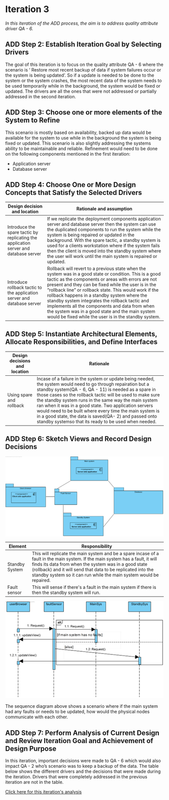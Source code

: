 # Iteration 3

*In this iteration of the ADD process, the aim is to address quality attribute driver QA - 6.*

## ADD Step 2: Establish Iteration Goal by Selecting Drivers

The goal of this iteration is to focus on the quality attribute QA - 6 where the scenario is ‘ Restore most recent backup of data if system failures occur or the system is being updated’.  So if a update is needed to be done to the system or the system crashes, the most recent data of the system needs to be used temporarily while in the background, the system would be fixed or updated. The drivers are all the ones that were not addressed or partially addressed in the second iteration.

## ADD Step 3: Choose one or more elements of the System to Refine
This scenario is mostly based on availability, backed up data would be available for the system to use while in the background the system is being fixed or updated. This scenario is also slightly addressing the systems ability to be maintainable and reliable. Refinement would need to be done on the following components mentioned in the first iteration:
- Application server
- Database server

## ADD Step 4: Choose One or More Design Concepts that Satisfy the Selected Drivers

| Design decision and location | Rationale and assumption |
|------------------------------| -----------------------|
| Introduce the spare tactic by replicating the application server and database server | If we replicate the deployment components application server and database server then the system can use the duplicated components to run the system while the system is being repaired or updated in the background. With the spare tactic, a standby system is used for a clients workstation where if the system fails then the client is moved into the standby system where the user will work until the main system is repaired or updated. |
| Introduce rollback tactic to the application server and database server | Rollback will revert to a previous state when the system was in a good state or condition. This is a good tactic as the components or areas with errors are not present and they can be fixed while the user is in the “rollback line” or rollback state. This would work if the rollback happens in a standby system where the standby system integrates the rollback tactic and implements all the components and data from when the system was in a good state and the main system would be fixed while the user is in the standby system. |


## ADD Step 5: Instantiate Architectural Elements, Allocate Responsibilities, and Define Interfaces
| Design decisions and location | Rationale |
| ----------------------------- | --------- |
| Using spare and rollback | Incase of a failure in the system or update being needed, the system would need to go through repairation but a standby system(QA - 6, QA - 11) is needed as a spare in those cases so the rollback tactic will be used to make sure the standby system runs in the same way the main system ran when it was in a good state. Two application servers would need to be built where every time the main system is in a good state, the data is saved(QA- 2) and passed onto standby systemso that its ready to be used when needed. |
## ADD Step 6: Sketch Views and Record Design Decisions

![it_3_step_6](https://github.com/SOFE3650F18/project-group-25/blob/master/Deliverable2/Iteration3/Assets/it_3_step_6.png)

| Element | Responsibility |
| --------| ---------------|
|Standby System| This will replicate the main system and be a spare incase of a fault in the main system. If the main system has a fault, it will finds its data from when the system was in a good state (rollback) and it will send that data to be replicated into the standby system so it can run while the main system would be repaired. |
| Fault sensor | This will sense if there's a fault in the main system if there is then the standby system will run. |

![it_3_step_6_seq](https://github.com/SOFE3650F18/project-group-25/blob/master/Deliverable2/Iteration3/Assets/it_3_step_6_seq.png)

The sequence diagram above shows a scenario where if the main system had any faults or needs to be updated, how would the physical nodes communicate with each other.

## ADD Step 7: Perform Analysis of Current Design and Review Iteration Goal and Achievement of Design Purpose
In this iteration, important decisions were made to QA - 6 which would also impact QA - 2 who’s scenario was to keep a backup of the data. The table below shows the different drivers and the decisions that were made during the iteration. Drivers that were completely addressed in the previous iteration are not in the table.

<a href="https://github.com/SOFE3650F18/project-group-25/projects/6?fullscreen=true">Click here for this iteration's analysis</a>
